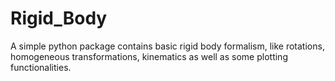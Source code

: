 # Rigid_Body
A simple python package contains basic rigid body formalism, like rotations, homogeneous transformations, kinematics as well as some plotting functionalities.
